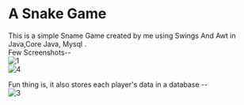 # A Snake Game 

This is a simple Sname Game created by me using Swings And Awt in Java,Core Java, Mysql . <br>
Few Screenshots-- <br>
![1](https://user-images.githubusercontent.com/71058061/114386650-1fcc5900-9baf-11eb-8bc6-035fe14d1fd0.PNG) <br>
![4](https://user-images.githubusercontent.com/71058061/114389038-214b5080-9bb2-11eb-9b38-acd7f6db4f9b.PNG) <br>


Fun thing is, it also stores each player's data in a database  -- <br>
![3](https://user-images.githubusercontent.com/71058061/114386704-34105600-9baf-11eb-9f28-20bf51c4edfa.PNG) <br>








